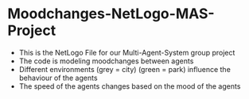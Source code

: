 # Moodchanges-NetLogo-MAS-Project
* This is the NetLogo File for our Multi-Agent-System group project
* The code is modeling moodchanges between agents
* Different environments (grey = city) (green = park) influence the behaviour of the agents
* The speed of the agents changes based on the mood of the agents
